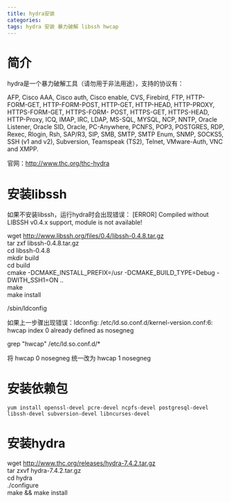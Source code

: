```yaml
---
title: hydra安装
categories: 
tags: hydra 安装 暴力破解 libssh hwcap
---
```

# 简介

hydra是一个暴力破解工具（请勿用于非法用途），支持的协议有：

AFP, Cisco AAA, Cisco auth, Cisco enable, CVS, Firebird, FTP, HTTP-FORM-GET,
HTTP-FORM-POST, HTTP-GET, HTTP-HEAD, HTTP-PROXY, HTTPS-FORM-GET, HTTPS-FORM-
POST, HTTPS-GET, HTTPS-HEAD, HTTP-Proxy, ICQ, IMAP, IRC, LDAP, MS-SQL, MYSQL,
NCP, NNTP, Oracle Listener, Oracle SID, Oracle, PC-Anywhere, PCNFS, POP3,
POSTGRES, RDP, Rexec, Rlogin, Rsh, SAP/R3, SIP, SMB, SMTP, SMTP Enum, SNMP,
SOCKS5, SSH (v1 and v2), Subversion, Teamspeak (TS2), Telnet, VMware-Auth, VNC
and XMPP.  

官网：http://www.thc.org/thc-hydra

  

# 安装libssh

如果不安装libssh，运行hydra时会出现错误： [ERROR] Compiled without LIBSSH v0.4.x support,
module is not available!

  

wget http://www.libssh.org/files/0.4/libssh-0.4.8.tar.gz  
tar zxf libssh-0.4.8.tar.gz  
cd libssh-0.4.8  
mkdir build  
cd build  
cmake -DCMAKE_INSTALL_PREFIX=/usr -DCMAKE_BUILD_TYPE=Debug -DWITH_SSH1=ON ..  
make  
make install  

/sbin/ldconfig

如果上一步骤出现错误：ldconfig: /etc/ld.so.conf.d/kernel-version.conf:6: hwcap index 0
already defined as nosegneg

grep "hwcap" /etc/ld.so.conf.d/*  

将 hwcap 0 nosegneg 统一改为 hwcap 1 nosegneg

# 安装依赖包

    
    
    yum install openssl-devel pcre-devel ncpfs-devel postgresql-devel libssh-devel subversion-devel libncurses-devel

  

# 安装hydra

wget http://www.thc.org/releases/hydra-7.4.2.tar.gz  
tar zxvf hydra-7.4.2.tar.gz  
cd hydra  
./configure  
make && make install  

